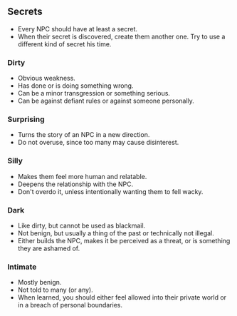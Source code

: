 ## Secrets

- Every NPC should have at least a secret.
- When their secret is discovered, create them another one. Try to use a different kind of secret his time.

### Dirty
- Obvious weakness.
- Has done or is doing something wrong.
- Can be a minor transgression or something serious.
- Can be against defiant rules or against someone personally.

### Surprising
- Turns the story of an NPC in a new direction.
- Do not overuse, since too many may cause disinterest.

### Silly
- Makes them feel more human and relatable.
- Deepens the relationship with the NPC.
- Don't overdo it, unless intentionally wanting them to fell wacky.

### Dark
- Like dirty, but cannot be used as blackmail.
- Not benign, but usually a thing of the past or technically not illegal.
- Either builds the NPC, makes it be perceived as a threat, or is something they are ashamed of.

### Intimate
- Mostly benign.
- Not told to many (or any).
- When learned, you should either feel allowed into their private world or in a breach of personal boundaries.
